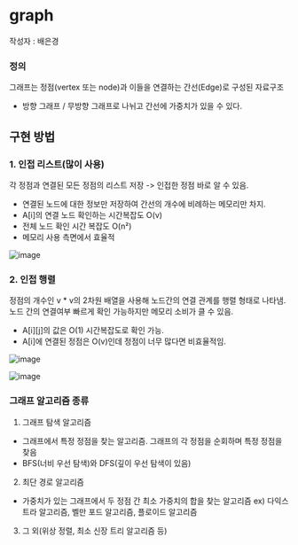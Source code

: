 # graph
작성자 : 배은경

### 정의 
그래프는 정점(vertex 또는 node)과 이들을 연결하는 간선(Edge)로 구성된 자료구조

- 방향 그래프 / 무방향 그래프로 나뉘고 간선에 가중치가 있을 수 있다.

## 구현 방법
### 1. 인접 리스트(많이 사용)
각 정점과 연결된 모든 정점의 리스트 저장 -> 인접한 정점 바로 알 수 있음.
- 연결된 노드에 대한 정보만 저장하여 간선의 개수에 비례하는 메모리만 차지.
- A[i]의 연결 노드 확인하는 시간복잡도 O(v)
- 전체 노드 확인 시간 복잡도 O(n²)
- 메모리 사용 측면에서 효율적

![image](https://github.com/Huiyeongkim/Algorithm-study/assets/88434735/5ffe59be-623f-4334-a4bc-fd98a1a9d2e0)


### 2. 인접 행렬 
정점의 개수인 v * v의 2차원 배열을 사용해 노드간의 연결 관계를 행렬 형태로 나타냄.
노드 간의 연결여부 빠르게 확인 가능하지만 메모리 소비가 클 수 있음. 
- A[i][j]의 값은 O(1) 시간복잡도로 확인 가능.
- A[i]에 연결된 정점은 O(v)인데 정점이 너무 많다면 비효율적임.

![image](https://github.com/Huiyeongkim/Algorithm-study/assets/88434735/80ccab54-23cc-4158-9d28-e50b273aa019)

![image](https://github.com/Huiyeongkim/Algorithm-study/assets/88434735/5329654d-4365-4733-bae8-8e409a34c968)

### 그래프 알고리즘 종류
1. 그래프 탐색 알고리즘
- 그래프에서 특정 정점을 찾는 알고리즘. 그래프의 각 정점을 순회하며 특정 정점을 찾음
- BFS(너비 우선 탐색)와 DFS(깊이 우선 탐색이 있음)
2. 최단 경로 알고리즘
- 가중치가 있는 그래프에서 두 정점 간 최소 가중치의 합을 찾는 알고리즘
ex) 다익스트라 알고리즘, 벨만 포드 알고리즘, 플로이드 알고리즘
3. 그 외(위상 정렬, 최소 신장 트리 알고리즘 등)
